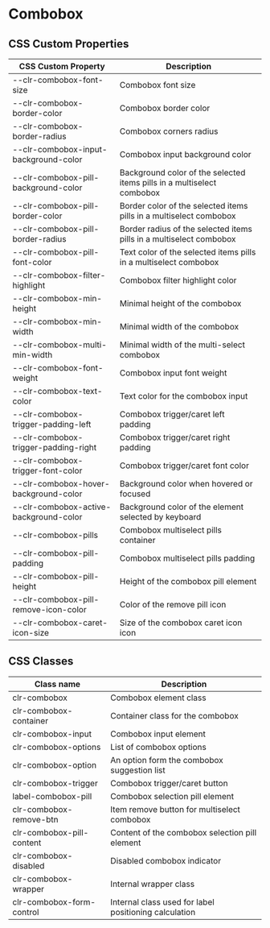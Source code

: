 # Combobox

## CSS Custom Properties

| CSS Custom Property                    | Description                                                            |
| -------------------------------------- | ---------------------------------------------------------------------- |
| --clr-combobox-font-size               | Combobox font size                                                     |
| --clr-combobox-border-color            | Combobox border color                                                  |
| --clr-combobox-border-radius           | Combobox corners radius                                                |
| --clr-combobox-input-background-color  | Combobox input background color                                        |
| --clr-combobox-pill-background-color   | Background color of the selected items pills in a multiselect combobox |
| --clr-combobox-pill-border-color       | Border color of the selected items pills in a multiselect combobox     |
| --clr-combobox-pill-border-radius      | Border radius of the selected items pills in a multiselect combobox    |
| --clr-combobox-pill-font-color         | Text color of the selected items pills in a multiselect combobox       |
| --clr-combobox-filter-highlight        | Combobox filter highlight color                                        |
| --clr-combobox-min-height              | Minimal height of the combobox                                         |
| --clr-combobox-min-width               | Minimal width of the combobox                                          |
| --clr-combobox-multi-min-width         | Minimal width of the multi-select combobox                             |
| --clr-combobox-font-weight             | Combobox input font weight                                             |
| --clr-combobox-text-color              | Text color for the combobox input                                      |
| --clr-combobox-trigger-padding-left    | Combobox trigger/caret left padding                                    |
| --clr-combobox-trigger-padding-right   | Combobox trigger/caret right padding                                   |
| --clr-combobox-trigger-font-color      | Combobox trigger/caret font color                                      |
| --clr-combobox-hover-background-color  | Background color when hovered or focused                               |
| --clr-combobox-active-background-color | Background color of the element selected by keyboard                   |
| --clr-combobox-pills                   | Combobox multiselect pills container                                   |
| --clr-combobox-pill-padding            | Combobox multiselect pills padding                                     |
| --clr-combobox-pill-height             | Height of the combobox pill element                                    |
| --clr-combobox-pill-remove-icon-color  | Color of the remove pill icon                                          |
| --clr-combobox-caret-icon-size         | Size of the combobox caret icon icon                                   |

## CSS Classes

| Class name                | Description                                           |
| ------------------------- | ----------------------------------------------------- |
| clr-combobox              | Combobox element class                                |
| clr-combobox-container    | Container class for the combobox                      |
| clr-combobox-input        | Combobox input element                                |
| clr-combobox-options      | List of combobox options                              |
| clr-combobox-option       | An option form the combobox suggestion list           |
| clr-combobox-trigger      | Combobox trigger/caret button                         |
| label-combobox-pill       | Combobox selection pill element                       |
| clr-combobox-remove-btn   | Item remove button for multiselect combobox           |
| clr-combobox-pill-content | Content of the combobox selection pill element        |
| clr-combobox-disabled     | Disabled combobox indicator                           |
| clr-combobox-wrapper      | Internal wrapper class                                |
| clr-combobox-form-control | Internal class used for label positioning calculation |
